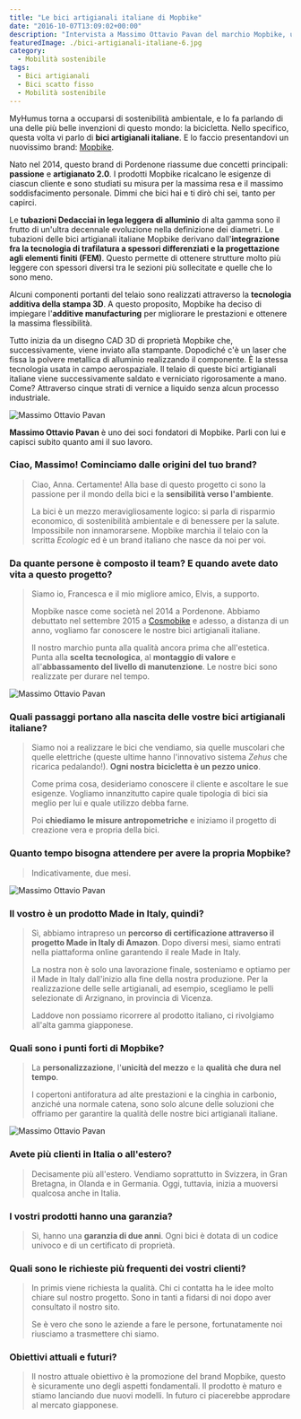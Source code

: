 ```yaml
---
title: "Le bici artigianali italiane di Mopbike"
date: "2016-10-07T13:09:02+00:00"
description: "Intervista a Massimo Ottavio Pavan del marchio Mopbike, un brand di bici artigianali italiane nato due anni fa in quel di Pordenone."
featuredImage: ./bici-artigianali-italiane-6.jpg
category:
  - Mobilità sostenibile
tags:
  - Bici artigianali
  - Bici scatto fisso
  - Mobilità sostenibile
---
```


MyHumus torna a occuparsi di sostenibilità ambientale, e lo fa parlando di una delle più belle invenzioni di questo mondo: la bicicletta.
Nello specifico, questa volta vi parlo di **bici artigianali italiane**. E lo faccio presentandovi un nuovissimo brand: [Mopbike](http://www.mopbike.com).

Nato nel 2014, questo brand di Pordenone riassume due concetti principali: **passione** e **artigianato 2.0**.
I prodotti Mopbike ricalcano le esigenze di ciascun cliente e sono studiati su misura per la massima resa e il massimo soddisfacimento personale. Dimmi che bici hai e ti dirò chi sei, tanto per capirci.

Le **tubazioni Dedacciai in lega leggera di alluminio** di alta gamma sono il frutto di un'ultra decennale evoluzione nella definizione dei diametri.
Le tubazioni delle bici artigianali italiane Mopbike derivano dall'**integrazione fra la tecnologia di trafilatura a spessori differenziati e la progettazione agli elementi finiti (FEM)**. Questo permette di ottenere strutture molto più leggere con spessori diversi tra le sezioni più sollecitate e quelle che lo sono meno.

Alcuni componenti portanti del telaio sono realizzati attraverso la **tecnologia additiva della stampa 3D**. A questo proposito, Mopbike ha deciso di impiegare l'**additive manufacturing** per migliorare le prestazioni e ottenere la massima flessibilità.

Tutto inizia da un disegno CAD 3D di proprietà Mopbike che, successivamente, viene inviato alla stampante. Dopodiché c'è un laser che fissa la polvere metallica di alluminio realizzando il componente. È la stessa tecnologia usata in campo aerospaziale.
Il telaio di queste bici artigianali italiane viene successivamente saldato e verniciato rigorosamente a mano. Come? Attraverso cinque strati di vernice a liquido senza alcun processo industriale.

![Massimo Ottavio Pavan](./bici-artigianali-italiane.jpg)

**Massimo Ottavio Pavan** è uno dei soci fondatori di Mopbike. Parli con lui e capisci subito quanto ami il suo lavoro.

### Ciao, Massimo! Cominciamo dalle origini del tuo brand?

> Ciao, Anna. Certamente! Alla base di questo progetto ci sono la passione per il mondo della bici e la **sensibilità verso l'ambiente**.
>
> La bici è un mezzo meravigliosamente logico: si parla di risparmio economico, di sostenibilità ambientale e di benessere per la salute. Impossibile non innamorarsene. Mopbike marchia il telaio con la scritta _Ecologic_ ed è un brand italiano che nasce da noi per voi.

### Da quante persone è composto il team? E quando avete dato vita a questo progetto?

> Siamo io, Francesca e il mio migliore amico, Elvis, a supporto.
>
> Mopbike nasce come società nel 2014 a Pordenone. Abbiamo debuttato nel settembre 2015 a [Cosmobike](http://www.cosmobikeshow.com) e adesso, a distanza di un anno, vogliamo far conoscere le nostre bici artigianali italiane.
>
> Il nostro marchio punta alla qualità ancora prima che all'estetica. Punta alla **scelta tecnologica**, al **montaggio di valore** e all'**abbassamento del livello di manutenzione**. Le nostre bici sono realizzate per durare nel tempo.

![Massimo Ottavio Pavan](./bici-artigianali-italiane-2.jpg)

### Quali passaggi portano alla nascita delle vostre bici artigianali italiane?

> Siamo noi a realizzare le bici che vendiamo, sia quelle muscolari che quelle elettriche (queste ultime hanno l'innovativo sistema _Zehus_ che ricarica pedalando!). **Ogni nostra bicicletta è un pezzo unico**.
>
> Come prima cosa, desideriamo conoscere il cliente e ascoltare le sue esigenze. Vogliamo innanzitutto capire quale tipologia di bici sia meglio per lui e quale utilizzo debba farne.
>
> Poi **chiediamo le misure antropometriche** e iniziamo il progetto di creazione vera e propria della bici.

### Quanto tempo bisogna attendere per avere la propria Mopbike?

> Indicativamente, due mesi.

![Massimo Ottavio Pavan](./bici-artigianali-italiane-4.jpg)

### Il vostro è un prodotto Made in Italy, quindi?

> Sì, abbiamo intrapreso un **percorso di certificazione attraverso il progetto Made in Italy di Amazon**. Dopo diversi mesi, siamo entrati nella piattaforma online garantendo il reale Made in Italy.
>
> La nostra non è solo una lavorazione finale, sosteniamo e optiamo per il Made in Italy dall'inizio alla fine della nostra produzione. Per la realizzazione delle selle artigianali, ad esempio, scegliamo le pelli selezionate di Arzignano, in provincia di Vicenza.
>
> Laddove non possiamo ricorrere al prodotto italiano, ci rivolgiamo all'alta gamma giapponese.

### Quali sono i punti forti di Mopbike?

> La **personalizzazione**, l'**unicità del mezzo** e la **qualità che dura nel tempo**.
>
> I copertoni antiforatura ad alte prestazioni e la cinghia in carbonio, anziché una normale catena, sono solo alcune delle soluzioni che offriamo per garantire la qualità delle nostre bici artigianali italiane.

![Massimo Ottavio Pavan](./bici-artigianali-italiane-5.jpg)

### Avete più clienti in Italia o all'estero?

> Decisamente più all'estero. Vendiamo soprattutto in Svizzera, in Gran Bretagna, in Olanda e in Germania. Oggi, tuttavia, inizia a muoversi qualcosa anche in Italia.

### I vostri prodotti hanno una garanzia?

> Sì, hanno una **garanzia di due anni**. Ogni bici è dotata di un codice univoco e di un certificato di proprietà.

### Quali sono le richieste più frequenti dei vostri clienti?

> In primis viene richiesta la qualità. Chi ci contatta ha le idee molto chiare sul nostro progetto. Sono in tanti a fidarsi di noi dopo aver consultato il nostro sito.
>
> Se è vero che sono le aziende a fare le persone, fortunatamente noi riusciamo a trasmettere chi siamo.

### Obiettivi attuali e futuri?

> Il nostro attuale obiettivo è la promozione del brand Mopbike, questo è sicuramente uno degli aspetti fondamentali. Il prodotto è maturo e stiamo lanciando due nuovi modelli. In futuro ci piacerebbe approdare al mercato giapponese.
